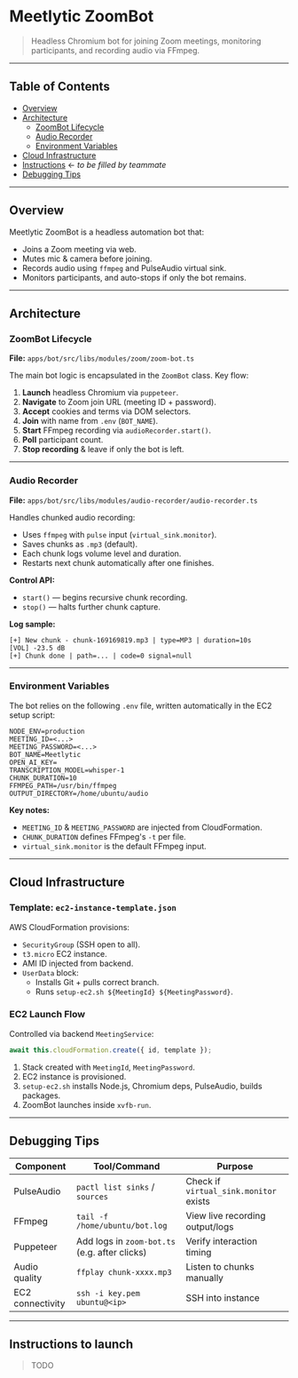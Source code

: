# Meetlytic ZoomBot

> Headless Chromium bot for joining Zoom meetings, monitoring participants, and recording audio via FFmpeg.

---

## Table of Contents

- [Overview](#overview)
- [Architecture](#architecture)
  - [ZoomBot Lifecycle](#zoombot-lifecycle)
  - [Audio Recorder](#audio-recorder)
  - [Environment Variables](#environment-variables)
- [Cloud Infrastructure](#cloud-infrastructure)
- [Instructions](#instructions) ← _to be filled by teammate_
- [Debugging Tips](#debugging-tips)

---

## Overview

Meetlytic ZoomBot is a headless automation bot that:

- Joins a Zoom meeting via web.
- Mutes mic & camera before joining.
- Records audio using `ffmpeg` and PulseAudio virtual sink.
- Monitors participants, and auto-stops if only the bot remains.

---

## Architecture

### ZoomBot Lifecycle

**File:** `apps/bot/src/libs/modules/zoom/zoom-bot.ts`

The main bot logic is encapsulated in the `ZoomBot` class.
Key flow:

1. **Launch** headless Chromium via `puppeteer`.
2. **Navigate** to Zoom join URL (meeting ID + password).
3. **Accept** cookies and terms via DOM selectors.
4. **Join** with name from `.env` (`BOT_NAME`).
5. **Start** FFmpeg recording via `audioRecorder.start()`.
6. **Poll** participant count.
7. **Stop recording** & leave if only the bot is left.

---

### Audio Recorder

**File:** `apps/bot/src/libs/modules/audio-recorder/audio-recorder.ts`

Handles chunked audio recording:

- Uses `ffmpeg` with `pulse` input (`virtual_sink.monitor`).
- Saves chunks as `.mp3` (default).
- Each chunk logs volume level and duration.
- Restarts next chunk automatically after one finishes.

**Control API:**

- `start()` — begins recursive chunk recording.
- `stop()` — halts further chunk capture.

**Log sample:**

```
[+] New chunk - chunk-169169819.mp3 | type=MP3 | duration=10s
[VOL] -23.5 dB
[+] Chunk done | path=... | code=0 signal=null
```

---

### Environment Variables

The bot relies on the following `.env` file, written automatically in the EC2 setup script:

```
NODE_ENV=production
MEETING_ID=<...>
MEETING_PASSWORD=<...>
BOT_NAME=Meetlytic
OPEN_AI_KEY=
TRANSCRIPTION_MODEL=whisper-1
CHUNK_DURATION=10
FFMPEG_PATH=/usr/bin/ffmpeg
OUTPUT_DIRECTORY=/home/ubuntu/audio
```

**Key notes:**

- `MEETING_ID` & `MEETING_PASSWORD` are injected from CloudFormation.
- `CHUNK_DURATION` defines FFmpeg's `-t` per file.
- `virtual_sink.monitor` is the default FFmpeg input.

---

## Cloud Infrastructure

### Template: `ec2-instance-template.json`

AWS CloudFormation provisions:

- `SecurityGroup` (SSH open to all).
- `t3.micro` EC2 instance.
- AMI ID injected from backend.
- `UserData` block:
  - Installs Git + pulls correct branch.
  - Runs `setup-ec2.sh ${MeetingId} ${MeetingPassword}`.

### EC2 Launch Flow

Controlled via backend `MeetingService`:

```ts
await this.cloudFormation.create({ id, template });
```

1. Stack created with `MeetingId`, `MeetingPassword`.
2. EC2 instance is provisioned.
3. `setup-ec2.sh` installs Node.js, Chromium deps, PulseAudio, builds packages.
4. ZoomBot launches inside `xvfb-run`.

---

## Debugging Tips

| Component        | Tool/Command                                  | Purpose                                |
| ---------------- | --------------------------------------------- | -------------------------------------- |
| PulseAudio       | `pactl list sinks` / `sources`                | Check if `virtual_sink.monitor` exists |
| FFmpeg           | `tail -f /home/ubuntu/bot.log`                | View live recording output/logs        |
| Puppeteer        | Add logs in `zoom-bot.ts` (e.g. after clicks) | Verify interaction timing              |
| Audio quality    | `ffplay chunk-xxxx.mp3`                       | Listen to chunks manually              |
| EC2 connectivity | `ssh -i key.pem ubuntu@<ip>`                  | SSH into instance                      |

---

## Instructions to launch

> TODO
